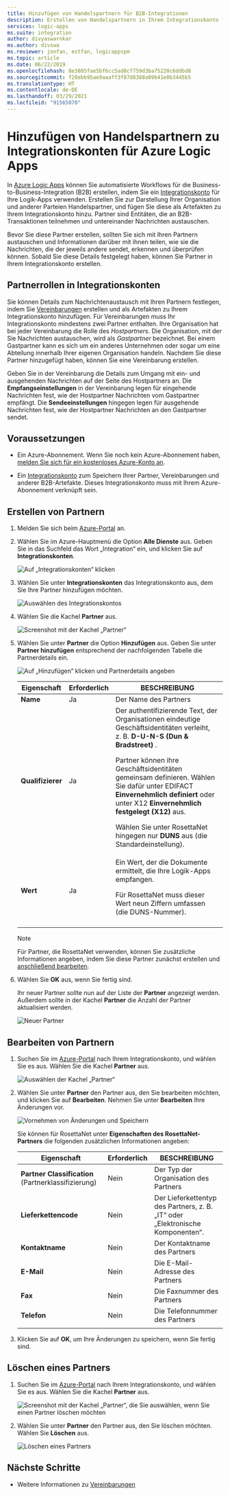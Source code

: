 ```yaml
---
title: Hinzufügen von Handelspartnern für B2B-Integrationen
description: Erstellen von Handelspartnern in Ihrem Integrationskonto für die Verwendung von Azure Logic Apps
services: logic-apps
ms.suite: integration
author: divyaswarnkar
ms.author: divswa
ms.reviewer: jonfan, estfan, logicappspm
ms.topic: article
ms.date: 06/22/2019
ms.openlocfilehash: 8e3805fae5bf6cc5ad8cf759d3ba75220c6ddbd8
ms.sourcegitcommit: f28ebb95ae9aaaff3f87d8388a09b41e0b3445b5
ms.translationtype: HT
ms.contentlocale: de-DE
ms.lasthandoff: 03/29/2021
ms.locfileid: "91565070"
---
```

# <a name="add-trading-partners-to-integration-accounts-for-azure-logic-apps"></a>Hinzufügen von Handelspartnern zu Integrationskonten für Azure Logic Apps

In [Azure Logic Apps](../logic-apps/logic-apps-overview.md) können Sie automatisierte Workflows für die Business-to-Business-Integration (B2B) erstellen, indem Sie ein [Integrationskonto](../logic-apps/logic-apps-enterprise-integration-create-integration-account.md) für Ihre Logik-Apps verwenden. Erstellen Sie zur Darstellung Ihrer Organisation und anderer Parteien Handelspartner, und fügen Sie diese als Artefakten zu Ihrem Integrationskonto hinzu. Partner sind Entitäten, die an B2B-Transaktionen teilnehmen und untereinander Nachrichten austauschen.

Bevor Sie diese Partner erstellen, sollten Sie sich mit Ihren Partnern austauschen und Informationen darüber mit ihnen teilen, wie sie die Nachrichten, die der jeweils andere sendet, erkennen und überprüfen können. Sobald Sie diese Details festgelegt haben, können Sie Partner in Ihrem Integrationskonto erstellen.

## <a name="partner-roles-in-integration-accounts"></a>Partnerrollen in Integrationskonten

Sie können Details zum Nachrichtenaustausch mit Ihren Partnern festlegen, indem Sie [Vereinbarungen](../logic-apps/logic-apps-enterprise-integration-agreements.md) erstellen und als Artefakten zu Ihrem Integrationskonto hinzufügen. Für Vereinbarungen muss Ihr Integrationskonto mindestens zwei Partner enthalten. Ihre Organisation hat bei jeder Vereinbarung die Rolle des *Hostpartners*. Die Organisation, mit der Sie Nachrichten austauschen, wird als *Gastpartner* bezeichnet. Bei einem Gastpartner kann es sich um ein anderes Unternehmen oder sogar um eine Abteilung innerhalb Ihrer eigenen Organisation handeln. Nachdem Sie diese Partner hinzugefügt haben, können Sie eine Vereinbarung erstellen.

Geben Sie in der Vereinbarung die Details zum Umgang mit ein- und ausgehenden Nachrichten auf der Seite des Hostpartners an. Die **Empfangseinstellungen** in der Vereinbarung legen für eingehende Nachrichten fest, wie der Hostpartner Nachrichten vom Gastpartner empfängt. Die **Sendeeinstellungen** hingegen legen für ausgehende Nachrichten fest, wie der Hostpartner Nachrichten an den Gastpartner sendet.

## <a name="prerequisites"></a>Voraussetzungen

* Ein Azure-Abonnement. Wenn Sie noch kein Azure-Abonnement haben, [melden Sie sich für ein kostenloses Azure-Konto an](https://azure.microsoft.com/free/).

* Ein [Integrationskonto](../logic-apps/logic-apps-enterprise-integration-create-integration-account.md) zum Speichern Ihrer Partner, Vereinbarungen und anderer B2B-Artefakte. Dieses Integrationskonto muss mit Ihrem Azure-Abonnement verknüpft sein.

## <a name="create-partner"></a>Erstellen von Partnern

1. Melden Sie sich beim [Azure-Portal](https://portal.azure.com) an.

1. Wählen Sie im Azure-Hauptmenü die Option **Alle Dienste** aus. Geben Sie in das Suchfeld das Wort „Integration“ ein, und klicken Sie auf **Integrationskonten**.

   ![Auf „Integrationskonten“ klicken](./media/logic-apps-enterprise-integration-partners/find-integration-accounts.png)

1. Wählen Sie unter **Integrationskonten** das Integrationskonto aus, dem Sie Ihre Partner hinzufügen möchten.

   ![Auswählen des Integrationskontos](./media/logic-apps-enterprise-integration-partners/select-integration-account.png)

1. Wählen Sie die Kachel **Partner** aus.

   ![Screenshot mit der Kachel „Partner“](./media/logic-apps-enterprise-integration-partners/choose-partners.png)

1. Wählen Sie unter **Partner** die Option **Hinzufügen** aus. Geben Sie unter **Partner hinzufügen** entsprechend der nachfolgenden Tabelle die Partnerdetails ein.

   ![Auf „Hinzufügen“ klicken und Partnerdetails angeben](./media/logic-apps-enterprise-integration-partners/add-partners.png)

   | Eigenschaft | Erforderlich | BESCHREIBUNG |
   |----------|----------|-------------|
   | **Name** | Ja | Der Name des Partners |
   | **Qualifizierer** | Ja | Der authentifizierende Text, der Organisationen eindeutige Geschäftsidentitäten verleiht, z. B. **D-U-N-S (Dun & Bradstreet)** . <p>Partner können ihre Geschäftsidentitäten gemeinsam definieren. Wählen Sie dafür unter EDIFACT **Einvernehmlich definiert** oder unter X12 **Einvernehmlich festgelegt (X12)** aus. <p>Wählen Sie unter RosettaNet hingegen nur **DUNS** aus (die Standardeinstellung). |
   | **Wert** | Ja | Ein Wert, der die Dokumente ermittelt, die Ihre Logik-Apps empfangen. <p>Für RosettaNet muss dieser Wert neun Ziffern umfassen (die DUNS-Nummer). |
   ||||

   > [!NOTE]
   > Für Partner, die RosettaNet verwenden, können Sie zusätzliche Informationen angeben, indem Sie diese Partner zunächst erstellen und [anschließend bearbeiten](#edit-partner).

1. Wählen Sie **OK** aus, wenn Sie fertig sind.

   Ihr neuer Partner sollte nun auf der Liste der **Partner** angezeigt werden. Außerdem sollte in der Kachel **Partner** die Anzahl der Partner aktualisiert werden.

   ![Neuer Partner](./media/logic-apps-enterprise-integration-partners/new-partner.png)

<a name="edit-partner"></a>

## <a name="edit-partner"></a>Bearbeiten von Partnern

1. Suchen Sie im [Azure-Portal](https://portal.azure.com) nach Ihrem Integrationskonto, und wählen Sie es aus.
Wählen Sie die Kachel **Partner** aus.

   ![Auswählen der Kachel „Partner“](./media/logic-apps-enterprise-integration-partners/edit.png)

1. Wählen Sie unter **Partner** den Partner aus, den Sie bearbeiten möchten, und klicken Sie auf **Bearbeiten**. Nehmen Sie unter **Bearbeiten** Ihre Änderungen vor.

   ![Vornehmen von Änderungen und Speichern](./media/logic-apps-enterprise-integration-partners/edit-partner.png)

   Sie können für RosettaNet unter **Eigenschaften des RosettaNet-Partners** die folgenden zusätzlichen Informationen angeben:

   | Eigenschaft | Erforderlich | BESCHREIBUNG |
   |----------|----------|-------------|
   | **Partner Classification** (Partnerklassifizierung) | Nein | Der Typ der Organisation des Partners |
   | **Lieferkettencode** | Nein | Der Lieferkettentyp des Partners, z. B. „IT“ oder „Elektronische Komponenten“. |
   | **Kontaktname** | Nein | Der Kontaktname des Partners |
   | **E-Mail** | Nein | Die E-Mail-Adresse des Partners |
   | **Fax** | Nein | Die Faxnummer des Partners |
   | **Telefon** | Nein | Die Telefonnummer des Partners |
   ||||

1. Klicken Sie auf **OK**, um Ihre Änderungen zu speichern, wenn Sie fertig sind.

## <a name="delete-partner"></a>Löschen eines Partners

1. Suchen Sie im [Azure-Portal](https://portal.azure.com) nach Ihrem Integrationskonto, und wählen Sie es aus. Wählen Sie die Kachel **Partner** aus.

   ![Screenshot mit der Kachel „Partner“, die Sie auswählen, wenn Sie einen Partner löschen möchten](./media/logic-apps-enterprise-integration-partners/choose-partners-to-delete.png)

1. Wählen Sie unter **Partner** den Partner aus, den Sie löschen möchten. Wählen Sie **Löschen** aus.

   ![Löschen eines Partners](./media/logic-apps-enterprise-integration-partners/delete-partner.png)

## <a name="next-steps"></a>Nächste Schritte

* Weitere Informationen zu [Vereinbarungen](../logic-apps/logic-apps-enterprise-integration-agreements.md)